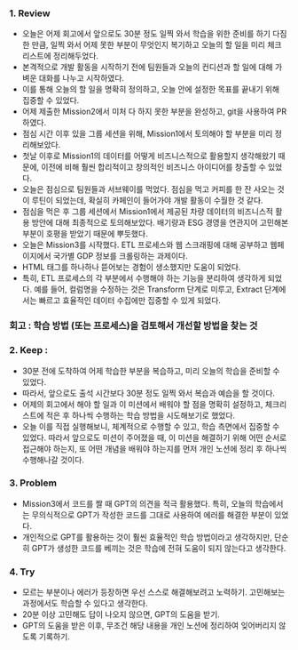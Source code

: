 ### 1. Review
- 오늘은 어제 회고에서 앞으로도 30분 정도 일찍 와서 학습을 위한 준비를 하기 다짐한 만큼, 일찍 와서 어제 못한 부분이 무엇인지 복기하고 오늘의 할 일을 미리 체크리스트에 정리해두었다.
- 본격적으로 개발 활동을 시작하기 전에 팀원들과 오늘의 컨디션과 할 일에 대해 가벼운 대화를 나누고 시작하였다.
- 이를 통해 오늘의 할 일을 명확히 정의하고, 오늘 안에 설정한 목표를 끝내기 위해 집중할 수 있었다.
- 어제 제출한 Mission2에서 미처 다 하지 못한 부분을 완성하고, git을 사용하여 PR하였다.
- 점심 시간 이후 있을 그룹 세션을 위해, Mission1에서 토의해야 할 부분을 미리 정리해보았다.
- 첫날 이후로 Mission1의 데이터를 어떻게 비즈니스적으로 활용할지 생각해왔기 때문에, 이전에 비해 훨씬 합리적이고 창의적인 비즈니스 아이디어를 창출할 수 있었다.
- 오늘은 점심으로 팀원들과 서브웨이를 먹었다. 점심을 먹고 커피를 한 잔 사오는 것이 루틴이 되었는데, 확실히 카페인이 들어가야 개발 활동이 수월한 것 같다.
- 점심을 먹은 후 그룹 세션에서 Mission1에서 제공된 차량 데이터의 비즈니스적 활용 방안에 대해 최종적으로 토의해보았다. 배기량과 ESG 경영을 연관지어 고민해본 부분이 호평을 받았기 때문에 뿌듯했다.
- 오늘은 Mission3를 시작했다. ETL 프로세스와 웹 스크래핑에 대해 공부하고 웹페이지에서 국가별 GDP 정보를 크롤링하는 과제이다.
- HTML 태그를 하나하나 뜯어보는 경험이 생소했지만 도움이 되었다.
- 특히, ETL 프로세스의 각 부분에서 수행해야 하는 기능을 분리하여 생각하게 되었다. 예를 들어, 컬럼명을 수정하는 것은 Transform 단계로 미루고, Extract 단계에서는 빠르고 효율적인 데이터 수집에만 집중할 수 있게 되었다.

### 회고 : 학습 방법 (또는 프로세스)을 검토해서 개선할 방법을 찾는 것
### 2. Keep : 
- 30분 전에 도착하여 어제 학습한 부분을 복습하고, 미리 오늘의 학습을 준비할 수 있었다.
- 따라서, 앞으로도 출석 시간보다 30분 정도 일찍 와서 복습과 예습을 할 것이다.
- 어제의 회고에서 해야 할 일과 이 미션에서 배워야 할 점을 명확히 설정하고, 체크리스트에 적은 후 하나씩 수행하는 학습 방법을 시도해보기로 했었다.
- 오늘 이를 직접 실행해보니, 체계적으로 수행할 수 있고, 학습 측면에서 집중할 수 있었다. 따라서 앞으로도 미션이 주어졌을 때, 이 미션을 해결하기 위해 어떤 순서로 접근해야 하는지, 또 어떤 개념을 배워야 하는지를 먼저 개인 노션에 정리 후 하나씩 수행해나갈 것이다.

### 3. Problem
- Mission3에서 코드를 짤 때 GPT의 의견을 적극 활용했다. 특히, 오늘의 학습에서는 무의식적으로 GPT가 작성한 코드를 그대로 사용하여 에러를 해결한 부분이 있었다.
- 개인적으로 GPT를 활용하는 것이 훨씬 효율적인 학습 방법이라고 생각하지만, 단순히 GPT가 생성한 코드를 베끼는 것은 학습에 전혀 도움이 되지 않는다고 생각한다.

### 4. Try
- 모르는 부분이나 에러가 등장하면 우선 스스로 해결해보려고 노력하기. 고민해보는 과정에서도 학습할 수 있다고 생각한다.
- 20분 이상 고민해도 답이 나오지 않으면, GPT의 도움을 받기.
- GPT의 도움을 받은 이후, 무조건 해당 내용을 개인 노션에 정리하여 잊어버리지 않도록 기록하기.